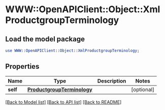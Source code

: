 # WWW::OpenAPIClient::Object::XmlProductgroupTerminology

## Load the model package
```perl
use WWW::OpenAPIClient::Object::XmlProductgroupTerminology;
```

## Properties
Name | Type | Description | Notes
------------ | ------------- | ------------- | -------------
**self** | [**ProductgroupTerminology**](ProductgroupTerminology.md) |  | [optional] 

[[Back to Model list]](../README.md#documentation-for-models) [[Back to API list]](../README.md#documentation-for-api-endpoints) [[Back to README]](../README.md)


